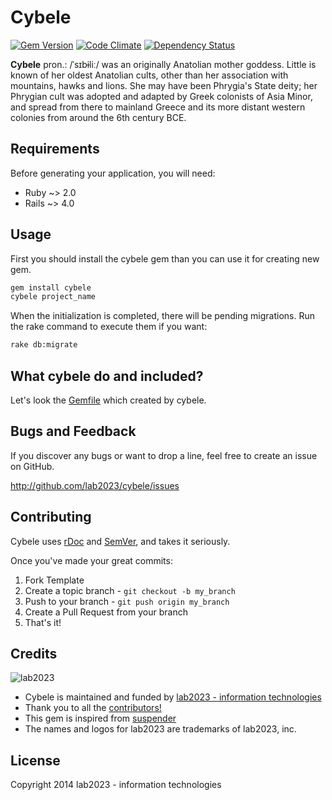 # Cybele

[![Gem Version](https://badge.fury.io/rb/cybele.png)](http://badge.fury.io/rb/cybele)
[![Code Climate](https://codeclimate.com/github/kebab-project/cybele.png)](https://codeclimate.com/github/kebab-project/cybele)
[![Dependency Status](https://gemnasium.com/kebab-project/cybele.png)](https://gemnasium.com/kebab-project/cybele)

**Cybele** pron.: /ˈsɪbɨliː/ was an originally Anatolian mother goddess. Little is known of her oldest Anatolian cults,
other than her association with mountains, hawks and lions. She may have been Phrygia's State deity; her Phrygian cult
was adopted and adapted by Greek colonists of Asia Minor, and spread from there to mainland Greece and its more distant
western colonies from around the 6th century BCE.

## Requirements

Before generating your application, you will need:

* Ruby ~> 2.0
* Rails ~> 4.0

## Usage

First you should install the cybele gem than you can use it for creating new gem.

```ruby
gem install cybele
cybele project_name
```

When the initialization is completed, there will be pending migrations. Run the rake command to execute them if you want:

```bash
rake db:migrate
```

## What cybele do and included?

Let's look the [Gemfile](https://raw.github.com/lab2023/cybele/develop/templates/cybele_Gemfile) which created by cybele.

## Bugs and  Feedback

If you discover any bugs or want to drop a line, feel free to create an issue on GitHub.

http://github.com/lab2023/cybele/issues

## Contributing

Cybele uses [rDoc](http://rubydoc.info/gems/cybele) and [SemVer](http://semver.org/), and takes it seriously.

Once you've made your great commits:

1. Fork Template
2. Create a topic branch - `git checkout -b my_branch`
3. Push to your branch - `git push origin my_branch`
4. Create a Pull Request from your branch
5. That's it!

## Credits

![lab2023](http://lab2023.com/assets/images/named-logo.png)

- Cybele is maintained and funded by [lab2023 - information technologies](http://lab2023.com/)
- Thank you to all the [contributors!](../../graphs/contributors)
- This gem is inspired from [suspender](https://github.com/thoughtbot/suspenders)
- The names and logos for lab2023 are trademarks of lab2023, inc.

## License

Copyright 2014 lab2023 - information technologies